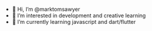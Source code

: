 - 👋 Hi, I’m @marktomsawyer
- 👀 I’m interested in development and creative learning
- 🌱 I’m currently learning javascript and dart/flutter


<!---
marktomsawyer/marktomsawyer is a ✨ special ✨ repository because its `README.md` (this file) appears on your GitHub profile.
You can click the Preview link to take a look at your changes.
--->
